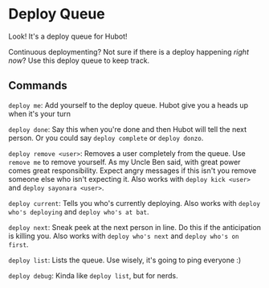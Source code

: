 # Deploy Queue
Look! It's a deploy queue for Hubot!

Continuous deploymenting? Not sure if there is a deploy happening _right now_? Use this deploy queue to keep track.

## Commands
`deploy me`: Add yourself to the deploy queue. Hubot give you a heads up when it's your turn

`deploy done`: Say this when you're done and then Hubot will tell the next person. Or you could say `deploy complete` or `deploy donzo`.

`deploy remove <user>`: Removes a user completely from the queue. Use `remove me` to remove yourself. As my Uncle Ben said, with great power comes great responsibility. Expect angry messages if this isn't you remove someone else who isn\'t expecting it. Also works with `deploy kick <user>` and `deploy sayonara <user>`.

`deploy current`: Tells you who's currently deploying. Also works with `deploy who's deploying` and `deploy who's at bat`.

`deploy next`: Sneak peek at the next person in line. Do this if the anticipation is killing you. Also works with `deploy who's next` and `deploy who's on first`.

`deploy list`: Lists the queue. Use wisely, it's going to ping everyone :)

`deploy debug`: Kinda like `deploy list`, but for nerds.
